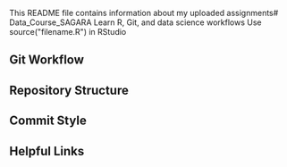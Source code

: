 This README file contains information about my uploaded assignments# Data_Course_SAGARA
Learn R, Git, and data science workflows
Use source("filename.R") in RStudio
## Git Workflow
## Repository Structure
## Commit Style
## Helpful Links
